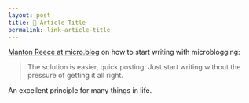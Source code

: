 ```yaml
---
layout: post
title: 🔗 Article Title
permalink: link-article-title
---
```


[Manton Reece at micro.blog](https://book.micro.blog/uses-for-microblog/) on how to start writing with microblogging:

> The solution is easier, quick posting. Just start writing without the pressure of getting it all right.

An excellent principle for many things in life.
